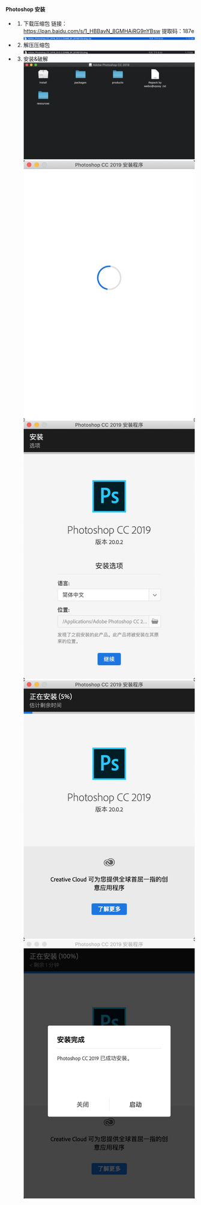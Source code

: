 #### Photoshop 安装

- 1. 下载压缩包
      链接：https://pan.baidu.com/s/1_HBBavN_8GMHAiRG9nYBsw 
提取码：187e
      ![img](./img/1.jpg)
- 2. 解压压缩包
      ![img](./img/2.jpg)
- 3. 安装&破解
     ![img](./img/3.jpg)
     ![img](./img/4.jpg)
     ![img](./img/5.jpg)
     ![img](./img/6.jpg)
     ![img](./img/7.jpg)
